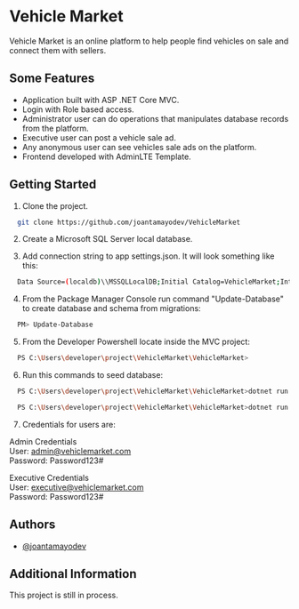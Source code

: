 
# Vehicle Market

Vehicle Market is an online platform to help people find vehicles on sale and connect them with sellers. 

## Some Features

-	Application built with ASP .NET Core MVC.
-	Login with Role based access.
-	Administrator user can do operations that manipulates database records from the platform.
-	Executive user can post a vehicle sale ad.
- Any anonymous user can see vehicles sale ads on the platform.
-	Frontend developed with AdminLTE Template. 

## Getting Started 

1. Clone the project.

```bash
  git clone https://github.com/joantamayodev/VehicleMarket
```

2. Create a Microsoft SQL Server local database.

3. Add connection string to app settings.json. It will look something like this:

```bash
  Data Source=(localdb)\\MSSQLLocalDB;Initial Catalog=VehicleMarket;Integrated Security=True;Connect Timeout=30;Encrypt=False;TrustServerCertificate=False;ApplicationIntent=ReadWrite;MultiSubnetFailover=False
```
4. From the Package Manager Console run command "Update-Database" to create database and schema from migrations:

```bash
  PM> Update-Database
```
5. From the Developer Powershell locate inside the MVC project:

```bash
  PS C:\Users\developer\project\VehicleMarket\VehicleMarket>
```
6. Run this commands to seed database:

```bash
  PS C:\Users\developer\project\VehicleMarket\VehicleMarket>dotnet run seeddata
```
```bash
  PS C:\Users\developer\project\VehicleMarket\VehicleMarket>dotnet run seedusers
```
7. Credentials for users are:

Admin Credentials\
User: admin@vehiclemarket.com\
Password: Password123#

Executive Credentials\
User: executive@vehiclemarket.com\
Password: Password123#

## Authors

- [@joantamayodev](https://www.github.com/joantamayodev)


## Additional Information

This project is still in process.
